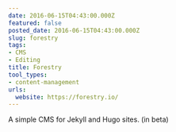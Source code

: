 ```yaml
---
date: 2016-06-15T04:43:00.000Z
featured: false
posted_date: 2016-06-15T04:43:00.000Z
slug: forestry
tags:
- CMS
- Editing
title: Forestry
tool_types:
- content-management
urls:
  website: https://forestry.io/
---
```


A simple CMS for Jekyll and Hugo sites. (in beta)





